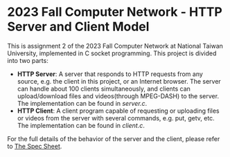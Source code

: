 # 2023 Fall Computer Network - HTTP Server and Client Model
This is assignment 2 of the 2023 Fall Computer Network at National Taiwan University, implemented in C socket programming. This project is divided into two parts:
+ **HTTP Server**: A server that responds to HTTP requests from any source, e.g. the client in this project, or an Internet browser. The server can handle about 100 clients simultaneously, and clients can upload/download files and videos(through MPEG-DASH) to the server. The implementation can be found in *server.c*.
+ **HTTP Client**: A client program capable of requesting or uploading files or videos from the server with several commands, e.g. put, getv, etc. The implementation can be found in *client.c*.


For the full details of the behavior of the server and the client, please refer to [The Spec Sheet](https://github.com/yc-LoAndy/HTTP-Client-Server/blob/main/CN2023-HW2-ProblemSheet-1108.pdf).
